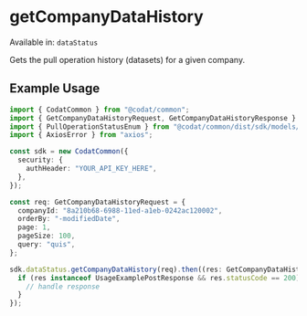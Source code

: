 # getCompanyDataHistory
Available in: `dataStatus`

Gets the pull operation history (datasets) for a given company.

## Example Usage
```typescript
import { CodatCommon } from "@codat/common";
import { GetCompanyDataHistoryRequest, GetCompanyDataHistoryResponse } from "@codat/common/dist/sdk/models/operations";
import { PullOperationStatusEnum } from "@codat/common/dist/sdk/models/shared";
import { AxiosError } from "axios";

const sdk = new CodatCommon({
  security: {
    authHeader: "YOUR_API_KEY_HERE",
  },
});

const req: GetCompanyDataHistoryRequest = {
  companyId: "8a210b68-6988-11ed-a1eb-0242ac120002",
  orderBy: "-modifiedDate",
  page: 1,
  pageSize: 100,
  query: "quis",
};

sdk.dataStatus.getCompanyDataHistory(req).then((res: GetCompanyDataHistoryResponse | AxiosError) => {
  if (res instanceof UsageExamplePostResponse && res.statusCode == 200) {
    // handle response
  }
});
```